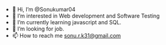 - 👋 Hi, I’m @Sonukumar04
- 👀 I’m interested in Web development and Software Testing
- 🌱 I’m currently learning javascript and SQL.
- 💞️ I’m looking for job.
- 📫 How to reach me sonu.r.k31@gmail.com

<!---
Sonukumar04/Sonukumar04 is a ✨ special ✨ repository because its `README.md` (this file) appears on your GitHub profile.
You can click the Preview link to take a look at your changes.
--->
